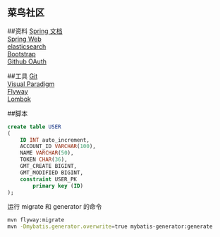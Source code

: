 ## 菜鸟社区

##资料 
[Spring 文档](https://spring.io/guides) <br>
[Spring Web](https://spring.io/guides/gs/serving-web-conteng/) <br>
[elasticsearch](https://elasticsearch.cn/explore) <br>
[Bootstrap](https://v3.bootcss.com/getting-started) <br>
[Github OAuth](https://developer.github.com/apps/building-oauth-apps/creating-an-oauth-app/)

##工具
[Git](https://git-scm.com/download) <br>
[Visual Paradigm](https://www.visual-paradigm.com) <br>
[Flyway](https://flywaydb.org/getstarted/firststeps/maven) <br>
[Lombok](https://projectlombok.org/)

##脚本
```sql
create table USER
(
	ID INT auto_increment,
	ACCOUNT_ID VARCHAR(100),
	NAME VARCHAR(50),
	TOKEN CHAR(36),
	GMT_CREATE BIGINT,
	GMT_MODIFIED BIGINT,
	constraint USER_PK
		primary key (ID)
);


```
运行 migrate 和 generator 的命令
```bash
mvn flyway:migrate
mvn -Dmybatis.generator.overwrite=true mybatis-generator:generate
```